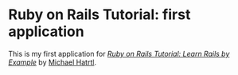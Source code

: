 # Ruby on Rails Tutorial: first application

This is my first application for [*Ruby on Rails Tutorial: Learn Rails by Example*](http://railstutorial.org/) by [Michael Hatrtl](http://michaelhartl.com/).